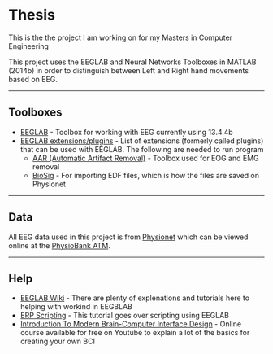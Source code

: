 # Thesis

This is the the project I am working on for my Masters in Computer Engineering

This project uses the EEGLAB and Neural Networks Toolboxes in MATLAB (2014b) in order to distinguish between Left and Right hand movements based on EEG. 

-----

## Toolboxes
* [EEGLAB](http://sccn.ucsd.edu/wiki/EEGLAB_revision_history_version_13) - Toolbox for working with EEG currently using 13.4.4b
* [EEGLAB extensions/plugins](http://sccn.ucsd.edu/wiki/EEGLAB_Extensions) - List of extensions (formerly called plugins) that can be used with EEGLAB. The following are needed to run program
	* [AAR (Automatic Artifact Removal)](https://github.com/germangh/eeglab_plugin_aar) - Toolbox used for EOG and EMG removal
	* [BioSig](http://biosig.sourceforge.net) - For importing EDF files, which is how the files are saved on Physionet

-----

## Data
All EEG data used in this project is from [Physionet](http://physionet.org/pn4/eegmmidb/) which can be viewed online at the [PhysioBank ATM](http://physionet.org/cgi-bin/atm/ATM). 

-----

## Help
* [EEGLAB Wiki](http://sccn.ucsd.edu/wiki/EEGLAB) - There are plenty of explenations and tutorials here to helping with workind in EEGBLAB
* [ERP Scripting](http://erpinfo.org/erplab/erplab-documentation/scripting_4/Getting_Started.html) - This tutorial goes over scripting using EEGLAB
* [Introduction To Modern Brain-Computer Interface Design](http://sccn.ucsd.edu/wiki/Introduction_To_Modern_Brain-Computer_Interface_Design) - Online course available for free on Youtube to explain a lot of the basics for creating your own BCI